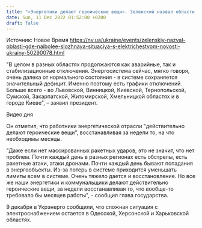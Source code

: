 ```yaml
---
title: "«Энергетики делают героические вещи». Зеленский назвал области, где самая сложная ситуация с электричеством"
date: Sun, 11 Dec 2022 01:52:00 +0200
draft: false
---
```

Источник: Новое Время https://nv.ua/ukraine/events/zelenskiy-nazval-oblasti-gde-naibolee-slozhnaya-situaciya-s-elektrichestvom-novosti-ukrainy-50290078.html


"В целом в разных областях продолжаются как аварийные, так и стабилизационные отключения. Энергосистема сейчас, мягко говоря, очень далека от нормального состояния - в системе сохраняется значительный дефицит. Именно поэтому есть графики отключений. Больше всего - во Львовской, Винницкой, Киевской, Тернопольской, Сумской, Закарпатской, Житомирской, Хмельницкой областях и в городе Киеве", – заявил президент.

 Видео дня   

Он отметил, что работники энергетической отрасли "действительно делают героические вещи", восстанавливая за недели то, на что необходимы месяцы.

"Даже если нет массированных ракетных ударов, это не значит, что нет проблем. Почти каждый день в разных регионах есть обстрелы, есть ракетные атаки, атаки дронами. Почти каждый день бывают попадания в энергообъекты. Из-за потерь в системе приходится уменьшать лимиты всем в системе. Очень тяжело дается и восстановление. Но все же наши энергетики и коммунальщики делают действительно героические вещи, за недели восстанавливая то, что вообще-то требовало бы месяцев работы", - сообщил глава государства.

9 декабря в Укрэнерго сообщили, что сложная ситуация с электроснабжением остается в Одесской, Херсонской и Харьковской областях.

